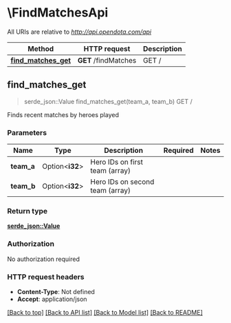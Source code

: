 # \FindMatchesApi

All URIs are relative to *http://api.opendota.com/api*

Method | HTTP request | Description
------------- | ------------- | -------------
[**find_matches_get**](FindMatchesApi.md#find_matches_get) | **GET** /findMatches | GET /



## find_matches_get

> serde_json::Value find_matches_get(team_a, team_b)
GET /

Finds recent matches by heroes played

### Parameters


Name | Type | Description  | Required | Notes
------------- | ------------- | ------------- | ------------- | -------------
**team_a** | Option<**i32**> | Hero IDs on first team (array) |  |
**team_b** | Option<**i32**> | Hero IDs on second team (array) |  |

### Return type

[**serde_json::Value**](serde_json::Value.md)

### Authorization

No authorization required

### HTTP request headers

- **Content-Type**: Not defined
- **Accept**: application/json

[[Back to top]](#) [[Back to API list]](../README.md#documentation-for-api-endpoints) [[Back to Model list]](../README.md#documentation-for-models) [[Back to README]](../README.md)

